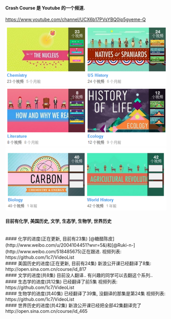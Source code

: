 
#### Crash Course 是 Youtube 的一个频道.   
https://www.youtube.com/channel/UCX6b17PVsYBQ0ip5gyeme-Q

![](imgs/list1.png)  
![](imgs/list2.png)  
![](imgs/list3.png)  
#### 目前有化学, 美国历史, 文学, 生态学, 生物学, 世界历史  


<br>
#### 化学的进度(正在更新, 目前有23集)
[@糖醋陈皮](http://www.weibo.com/u/2004104451?wvr=5&)和[@Ruki-n-](http://www.weibo.com/518485675)正在跟进.  
视频列表:  
https://github.com/1c7/VideoList


<br>
#### 美国历史的进度(正在更新, 目前有24集)  
新浪公开课已经翻译了8集:  
http://open.sina.com.cn/course/id_817  

<br>
#### 文学的进度(共8集)
目前没人翻译.. 有兴趣的同学可以去翻这个系列..

<br>
#### 生态学的进度(共12集)
已经翻译了前5集  
视频列表:  
https://github.com/1c7/VideoList

<br>
#### 生物学的进度(共40集)
已经翻译了39集, 没翻译的那集是第24集  
视频列表:  
https://github.com/1c7/VideoList

<br>
#### 世界历史的进度(共42集)
新浪公开课已经把全部42集翻译完了  
http://open.sina.com.cn/course/id_465



<br>
<br>